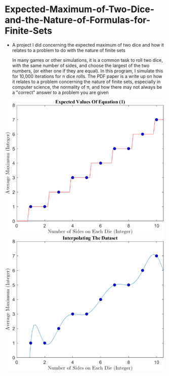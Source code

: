 # Expected-Maximum-of-Two-Dice-and-the-Nature-of-Formulas-for-Finite-Sets
- A project I did concerning the expected maximum of two dice and how it relates to a problem to do with the nature of finite sets

  In many games or other simulations, it is a common task to roll two dice, with the same number of sides,
and choose the largest of the two numbers, (or either one if they are equal). In this program, I simulate this for 10,000 iterations for n dice rolls. The PDF paper is a write up on how it relates to a problem concerning the nature of finite sets, especially in computer science, the normality of π, and how there may not always be a "correct" answer to a problem you are given

![Simulation from Code](simulation.png)
![Interpolation](interpolate.png)
